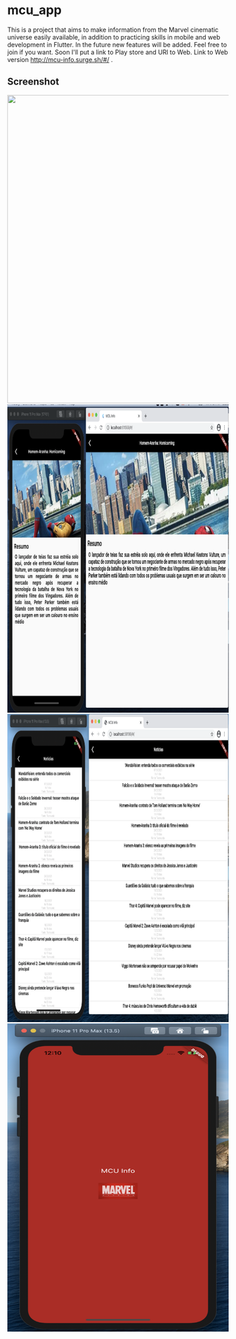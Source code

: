 # mcu_app

This is a project that aims to make information from the Marvel cinematic universe easily available, in addition to practicing skills in mobile and web development in Flutter. In the future new features will be added. Feel free to join if you want. Soon I'll put a link to Play store and URl to Web. Link to Web version http://mcu-info.surge.sh/#/ .

## Screenshot
<img src="images/main_app.png" width = "800px" height="700px"/><img src="images/detail_app.png" width = "800px" height="700px"/>
<img src="images/new_app.png" width = "800px" height="700px"/><img src="images/splash_app.png" width = "800px" height="700px"/>
